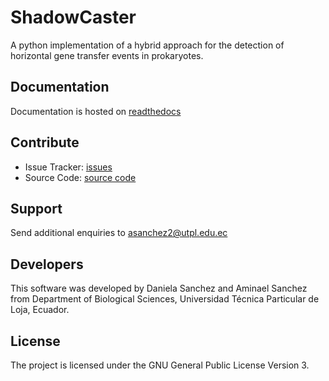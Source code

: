ShadowCaster
========
A python implementation of a hybrid approach for the detection of horizontal gene transfer events in prokaryotes.

Documentation
-------------

Documentation is hosted on [readthedocs](https://shadowcaster.readthedocs.io/en/latest/)


Contribute
----------

- Issue Tracker: [issues](https://github.com/dani2s/ShadowCaster/issues)
- Source Code: [source code](https://github.com/dani2s/ShadowCaster)

Support
-------

Send additional enquiries to asanchez2@utpl.edu.ec

Developers
----------

This software was developed by Daniela Sanchez and Aminael Sanchez from Department of Biological Sciences, Universidad Técnica Particular de Loja, Ecuador.

License
-------

The project is licensed under the GNU General Public License Version 3.